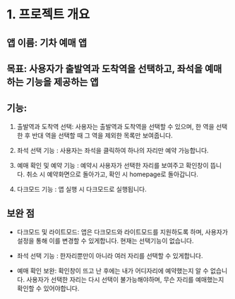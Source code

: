 # 1. 프로젝트 개요
## 앱 이름: 기차 예매 앱

## 목표: 사용자가 출발역과 도착역을 선택하고, 좌석을 예매하는 기능을 제공하는 앱

## 기능:

1. 출발역과 도착역 선택: 사용자는 출발역과 도착역을 선택할 수 있으며, 한 역을 선택한 후 반대 역을 선택할 때 그 역을 제외한 목록만 보여줍니다.

2. 좌석 선택 기능 : 사용자는 좌석을 클릭하여 하나의 자리만 예약 가능합니다.

3. 예매 확인 및 예약 기능 : 예약시 사용자가 선택한 자리를 보여주고 확인창이 뜹니다. 취소 시 예약화면으로 돌아가고, 확인 시 homepage로 돌아갑니다.

4. 다크모드 기능 : 앱 실행 시 다크모드로 실행됩니다.



## 보완 점
* 다크모드 및 라이트모드: 앱은 다크모드와 라이트모드를 지원하도록 하며, 사용자가 설정을 통해 이를 변경할 수 있게합니다. 현재는 선택기능이 없습니다.

* 좌석 선택 기능 : 한자리뿐만이 아니라 여러 자리를 선택할 수 있게합니다.

* 예매 확인 보완: 확인창이 뜨고 난 후에는 내가 어디자리에 예약했는지 알 수 없습니다. 사용자가 선택한 자리는 다시 선택이 불가능해야하며, 무슨 자리를 예매했는지 확인할 수 있어야합니다.

  
